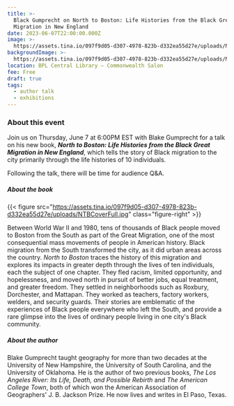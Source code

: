 ```yaml
---
title: >-
  Black Gumprecht on North to Boston: Life Histories from the Black Great
  Migration in New England
date: 2023-06-07T22:00:00.000Z
image: >-
  https://assets.tina.io/097f9d05-d307-4978-823b-d332ea55d27e/uploads/NTBCover.png
backgroundImage: >-
  https://assets.tina.io/097f9d05-d307-4978-823b-d332ea55d27e/uploads/NTBCover.png
location: BPL Central Library – Commonwealth Salon
fee: Free
draft: true
tags:
  - author talk
  - exhibitions
---
```


### About this event

Join us on Thursday, June 7 at 6:00PM EST with Blake Gumprecht for a talk on his new book, ***North to Boston: Life Histories from the Black Great Migration in New England***, which tells the story of Black migration to the city primarily through the life histories of 10 individuals.

Following the talk, there will be time for audience Q\&A.

##### About the book

{{< figure src="https://assets.tina.io/097f9d05-d307-4978-823b-d332ea55d27e/uploads/NTBCoverFull.jpg" class="figure-right" >}}

Between World War II and 1980, tens of thousands of Black people moved to Boston from the South as part of the Great Migration, one of the most consequential mass movements of people in American history. Black migration from the South transformed the city, as it did urban areas across the country. *North to Boston* traces the history of this migration and explores its impacts in greater depth through the lives of ten individuals, each the subject of one chapter. They fled racism, limited opportunity, and hopelessness, and moved north in pursuit of better jobs, equal treatment, and greater freedom. They settled in neighborhoods such as Roxbury, Dorchester, and Mattapan. They worked as teachers, factory workers, welders, and security guards. Their stories are emblematic of the experiences of Black people everywhere who left the South, and provide a rare glimpse into the lives of ordinary people living in one city's Black community.

##### About the author

Blake Gumprecht taught geography for more than two decades at the University of New Hampshire, the University of South Carolina, and the University of Oklahoma. He is the author of two previous books, *The Los Angeles River: Its Life, Death, and Possible Rebirth* and *The American College Town*, both of which won the American Association of Geographers' J. B. Jackson Prize. He now lives and writes in El Paso, Texas.
